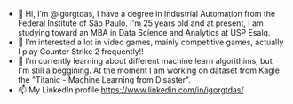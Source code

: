- 👋 Hi, I’m @igorgtdas, I have a degree in Industrial Automation from the Federal Institute of São Paulo. I'm 25 years old and at present, I am studying toward an MBA in Data Science and Analytics at USP Esalq.
- 👀 I’m interested a lot in video games, mainly competitive games, actually I play Counter Strike 2 frequently!!
- 🌱 I’m currently learning about different machine learn algorithims, but I'm still a beggining. At the moment I am working on dataset from Kagle the "Titanic - Machine Learning from Disaster".
- 📫 My LinkedIn profile https://www.linkedin.com/in/igorgtdas/

<!---
igorgtdas/igorgtdas is a ✨ special ✨ repository because its `README.md` (this file) appears on your GitHub profile.
You can click the Preview link to take a look at your changes.
--->
